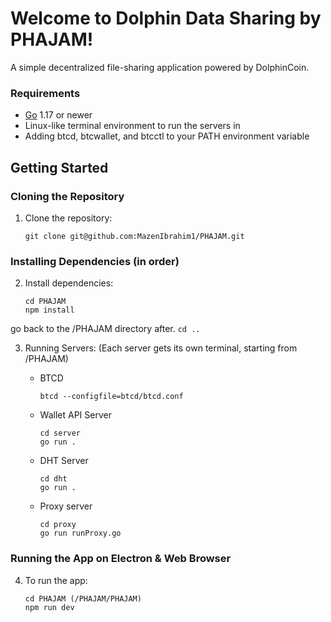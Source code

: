 # Welcome to Dolphin Data Sharing by PHAJAM!

A simple decentralized file-sharing application powered by DolphinCoin.

### Requirements

- [Go](http://golang.org) 1.17 or newer
- Linux-like terminal environment to run the servers in
- Adding btcd, btcwallet, and btcctl to your PATH environment variable

## Getting Started

### Cloning the Repository

1. Clone the repository:
   ```
   git clone git@github.com:MazenIbrahim1/PHAJAM.git
   ```

### Installing Dependencies (in order)

2. Install dependencies:

   ```
   cd PHAJAM
   npm install
   ```

go back to the /PHAJAM directory after.
    ```
    cd ..
    ```

3. Running Servers:
(Each server gets its own terminal, starting from /PHAJAM)

   - BTCD
     ```
     btcd --configfile=btcd/btcd.conf
     ```
   - Wallet API Server
     ```
     cd server
     go run .
     ```
   - DHT Server
     ```
     cd dht
     go run .
     ```
   - Proxy server
     ```
     cd proxy
     go run runProxy.go
     ```

### Running the App on Electron & Web Browser

4. To run the app:
   ```
   cd PHAJAM (/PHAJAM/PHAJAM)
   npm run dev
   ```
